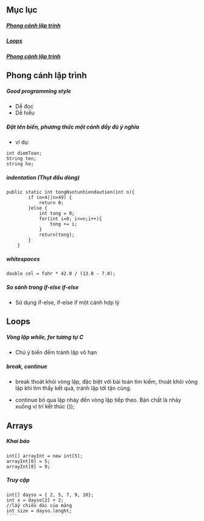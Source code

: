 ## Mục lục

##### [Phong cánh lập trình](#1)

##### [Loops](#2)

##### [Phong cánh lập trình](#3)

<a name="1"></a>
## Phong cánh lập trình

##### Good programming style

* Dễ đọc
* Dễ hiểu

##### Đặt tên biến, phương thức một cánh đầy đủ ý nghĩa

* ví dụ:

````
int diemToan;
String ten;
string ho;
````

##### indentation (Thụt đầu dòng)

````
public static int tongNsotunhiendautien(int n){
		if (n<4||n>49) {
			return 0;
		}else {
			int tong = 0;
			for(int i=0; i<=n;i++){
				tong += i;
			}
			return(tong);
		}
	}
````

##### whitespaces

````
double cel = fahr * 42.0 / (13.0 - 7.0);
````

##### So sánh trong if-else if-else

* Sử dụng if-else, if-else if một cánh hợp lý

<a name = "2"></a>
## Loops

##### Vòng lặp while, for tương tự C

* Chú ý biến đếm tránh lập vô hạn

##### break, continue

* break thoát khỏi vòng lặp, đặc biệt với bài toán tìm kiếm, thoát khỏi vòng lặp khi tìm thấy kết quả, tránh lặp tới tận cùng.

* continue bỏ qua lặp nhảy đến vòng lặp tiếp theo. Bản chất là nhảy xuống vị trí kết thúc (});

<a name = "3"></a>
## Arrays

##### Khai báo

````
int[] arrayInt = new int[5];
arrayInt[0] = 5;
arrayInt[0] = 9;
````

##### Truy cập

`````
int[] dayso = { 2, 5, 7, 9, 10};
int x = dayso[2] + 2;
//lấy chiều dài của mảng
int size = dayso.lenght;
````
